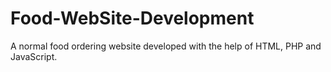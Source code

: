# Food-WebSite-Development
A normal food ordering website developed with the help of HTML, PHP and JavaScript.
